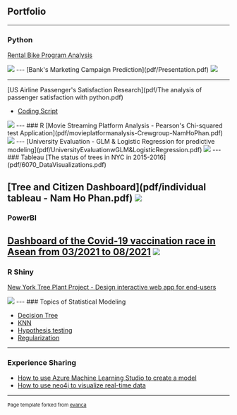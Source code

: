## **Portfolio**

---
### Python
[Rental Bike Program Analysis](https://github.com/nickhophan/Rental_Bike_Analysis.git)

<img src="pdf/yellow-bike-rentals-chattahoochee-whitewater-express-2-e1598905480969.jpg"/>
---
[Bank's Marketing Campaign Prediction](pdf/Presentation.pdf)

<img src="images/getty_158673029_9707279704500119_78594.jpg"/>

---
[US Airline Passenger's Satisfaction Research](pdf/The analysis of passenger satisfaction with python.pdf)
- [Coding Script](https://github.com/nickhophan/Airline-Customer-Satisfaction-analysis/blob/d2c51055b98a873ed60b9f443aeb720cbda060d9/airline.ipynb)

<img src="images/1491592852326.jpeg"/>
---
### R
[Movie Streaming Platform Analysis - Pearson's Chi-squared test Application](pdf/movieplatformanalysis-Crewgroup-NamHoPhan.pdf)

<img src="images/Picture2.jpg"/>
---
[University Evaluation - GLM & Logistic Regression for predictive modeling](pdf/UniversityEvaluationwGLM&LogisticRegression.pdf)

<img src="images/Capture.JPG"/>
---
### Tableau
[The status of trees in NYC in 2015-2016](pdf/6070_DataVisualizations.pdf)

[Tree and Citizen Dashboard](pdf/individual tableau - Nam Ho Phan.pdf)
<img src="images/rob-bye-30850.jpg"/>
---
### PowerBI

[Dashboard of the Covid-19 vaccination race in Asean from 03/2021 to 08/2021](https://app.powerbi.com/links/90Ypi-wP7A?ctid=a8eec281-aaa3-4dae-ac9b-9a398b9215e7&pbi_source=linkShare)
<img src="images/cam.png"/>
---
### R Shiny
[New York Tree Plant Project - Design interactive web app for end-users](pdf/RshinyTree.pdf)

<img src="images/Picture3.jpg"/>
---
### Topics of Statistical Modeling

- [Decision Tree](pdf/HW1-NamHoPhan-ALY6020.pdf)
- [KNN](pdf/HW1-NamHoPhan-ALY6020.pdf)
- [Hypothesis testing](pdf/assignment5-%20NamHoPhan%20-%201910.pdf) 
- [Regularization](pdf/Assignment4-%20Nam%20Ho%20Phan.pdf)

---
### Experience Sharing
- [How to use Azure Machine Learning Studio to create a model](pdf/EAI6010_PhanNamHoHW5.pdf)
- [How to use neo4j to visualize real-time data](pdf/EAI6010_PhanNamHoHW4.pdf)


---
<p style="font-size:11px">Page template forked from <a href="https://github.com/evanca/quick-portfolio">evanca</a></p>
<!-- Remove above link if you don't want to attibute -->
